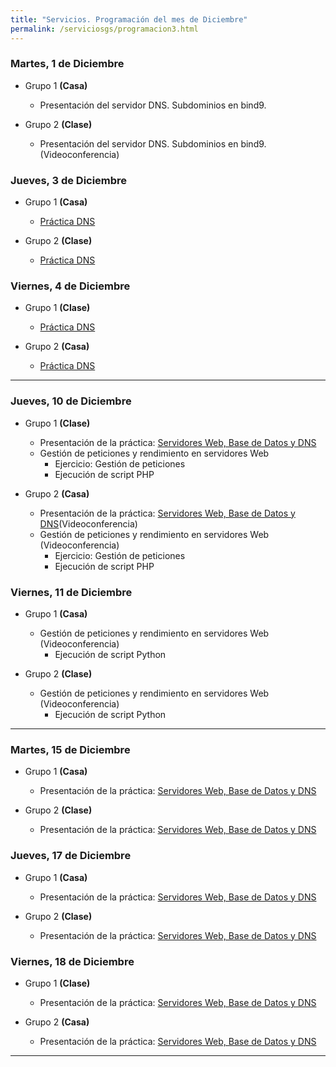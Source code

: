 ```yaml
---
title: "Servicios. Programación del mes de Diciembre"
permalink: /serviciosgs/programacion3.html
---
```


### Martes, 1 de Diciembre

* Grupo 1 **(Casa)**

    * Presentación del servidor DNS. Subdominios en bind9.
    
* Grupo 2 **(Clase)**

    * Presentación del servidor DNS. Subdominios en bind9. (Videoconferencia)

### Jueves, 3 de Diciembre

* Grupo 1 **(Casa)**

    * [Práctica DNS](practica_dns_2020.html)    

* Grupo 2 **(Clase)**

    * [Práctica DNS](practica_dns_2020.html)    

### Viernes, 4 de Diciembre

* Grupo 1 **(Clase)**

    * [Práctica DNS](practica_dns_2020.html)

* Grupo 2 **(Casa)**

    * [Práctica DNS](practica_dns_2020.html)    

- - -

### Jueves, 10 de Diciembre

* Grupo 1 **(Clase)**

    * Presentación de la práctica: [Servidores Web, Base de Datos y DNS](https://dit.gonzalonazareno.org/redmine/projects/asir2/wiki/Servidores_Web_y_DNS)
    * Gestión de peticiones y rendimiento en servidores Web
        * Ejercicio: Gestión de peticiones
        * Ejecución de script PHP

* Grupo 2 **(Casa)**

    * Presentación de la práctica: [Servidores Web, Base de Datos y DNS](https://dit.gonzalonazareno.org/redmine/projects/asir2/wiki/Servidores_Web_y_DNS)(Videoconferencia)
    * Gestión de peticiones y rendimiento en servidores Web (Videoconferencia)
        * Ejercicio: Gestión de peticiones
        * Ejecución de script PHP
    

### Viernes, 11 de Diciembre

* Grupo 1 **(Casa)**

    * Gestión de peticiones y rendimiento en servidores Web (Videoconferencia)
        * Ejecución de script Python

* Grupo 2 **(Clase)**

    * Gestión de peticiones y rendimiento en servidores Web (Videoconferencia)
        * Ejecución de script Python

- - - 

### Martes, 15 de Diciembre

* Grupo 1 **(Casa)**

    * Presentación de la práctica: [Servidores Web, Base de Datos y DNS](https://dit.gonzalonazareno.org/redmine/projects/asir2/wiki/Servidores_Web_y_DNS)
    
* Grupo 2 **(Clase)**

    * Presentación de la práctica: [Servidores Web, Base de Datos y DNS](https://dit.gonzalonazareno.org/redmine/projects/asir2/wiki/Servidores_Web_y_DNS)

### Jueves, 17 de Diciembre

* Grupo 1 **(Casa)**

    * Presentación de la práctica: [Servidores Web, Base de Datos y DNS](https://dit.gonzalonazareno.org/redmine/projects/asir2/wiki/Servidores_Web_y_DNS)

* Grupo 2 **(Clase)**

    * Presentación de la práctica: [Servidores Web, Base de Datos y DNS](https://dit.gonzalonazareno.org/redmine/projects/asir2/wiki/Servidores_Web_y_DNS)

### Viernes, 18 de Diciembre

* Grupo 1 **(Clase)**

    * Presentación de la práctica: [Servidores Web, Base de Datos y DNS](https://dit.gonzalonazareno.org/redmine/projects/asir2/wiki/Servidores_Web_y_DNS)

* Grupo 2 **(Casa)**

    * Presentación de la práctica: [Servidores Web, Base de Datos y DNS](https://dit.gonzalonazareno.org/redmine/projects/asir2/wiki/Servidores_Web_y_DNS)

- - -
